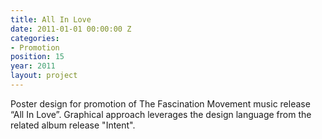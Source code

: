 ```yaml
---
title: All In Love
date: 2011-01-01 00:00:00 Z
categories:
- Promotion
position: 15
year: 2011
layout: project
---
```


Poster design for promotion of The Fascination Movement music release “All In Love”. Graphical approach leverages the design language from the related album release "Intent".
